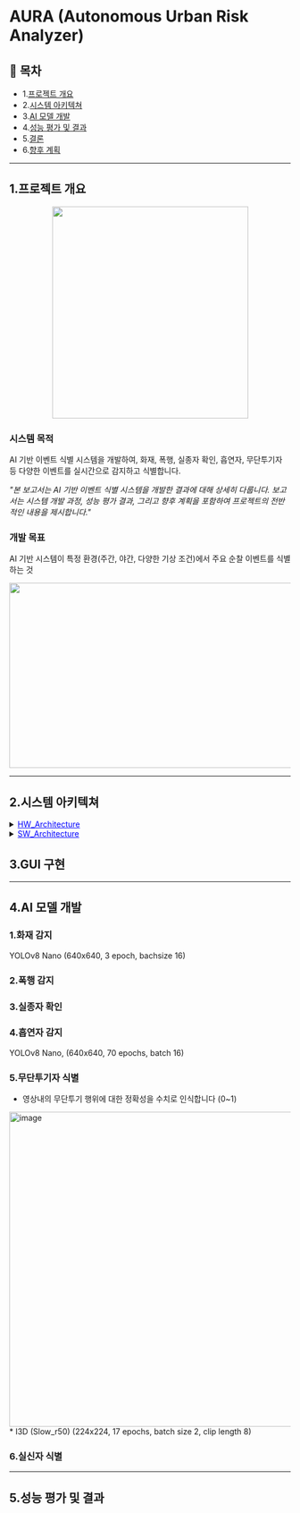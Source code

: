 ​AURA (Autonomous Urban Risk Analyzer)
=============

## 📖 목차

* 1.[프로젝트 개요](#프로젝트-개요)
* 2.[시스템 아키텍쳐](#시스템-아키텍쳐)
* 3.[AI 모델 개발](#AI-모델-개발)
* 4.[성능 평가 및 결과](#성능-평가-및-결과)
* 5.[결론](#결론)
* 6.[향후 계획](#향후-계획)

***

## 1.프로젝트 개요

<p align="center">
  <img width="351" height="379" src="https://github.com/user-attachments/assets/f1b22e6b-c014-4598-a939-6db46ee2cf55" />
</p>

### 시스템 목적
AI 기반 이벤트 식별 시스템을 개발하여, 화재, 폭행, 실종자 확인, 흡연자, 무단투기자 등 다양한 이벤트를 실시간으로 감지하고 식별합니다.

*"본 보고서는 AI 기반 이벤트 식별 시스템을 개발한 결과에 대해 상세히 다룹니다. 보고서는 시스템 개발 과정, 성능 평가 결과, 그리고 향후 계획을 포함하여 프로젝트의 전반적인 내용을 제시합니다."*

### 개발 목표
AI 기반 시스템이 특정 환경(주간, 야간, 다양한 기상 조건)에서 주요 순찰 이벤트를 식별하는 것
<p align="center">
  <img width="1038" height="331" src="https://github.com/user-attachments/assets/9dbeff63-9ee8-4c4c-9853-a937750876d7" />
</p>

***

## 2.시스템 아키텍쳐
<details>
  <summary><span style="color:blue; text-decoration:underline; cursor:pointer;">HW_Architecture</span></summary>
  <p align="center">
    <img width="600" src="https://github.com/user-attachments/assets/ae5db6d8-959a-46bc-8638-1745565d26ca" />
  </p>
</details>

<details>
  <summary><span style="color:blue; text-decoration:underline; cursor:pointer;">SW_Architecture</span></summary>
  <p align="center">
    <img width="600" src="https://github.com/user-attachments/assets/a89ce0e3-d57c-4bf3-b77c-8b2300b57b5f" />
  </p>
</details>


## 3.GUI 구현



***

## 4.AI 모델 개발

### 1.화재 감지
YOLOv8 Nano (640x640, 3 epoch, bachsize 16)
### 2.폭행 감지

### 3.실종자 확인

### 4.흡연자 감지
YOLOv8 Nano, (640x640, 70 epochs, batch 16)

### 5.무단투기자 식별
* 영상내의 무단투기 행위에 대한 정확성을 수치로 인식합니다 (0~1)
<img width="991" height="563" alt="image" src="https://github.com/user-attachments/assets/3b7c6519-7e44-457f-9d2c-0e1915c06530" />
* I3D (Slow_r50) (224x224, 17 epochs, batch size 2, clip length 8)

### 6.실신자 식별

***


## 5.성능 평가 및 결과


